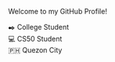Welcome to my GitHub Profile!

:black_nib: College Student\
💻 CS50 Student\
:philippines: Quezon City
